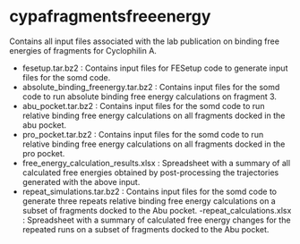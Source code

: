 # cypafragmentsfreeenergy
Contains all input files associated with the lab publication on binding free energies of fragments for Cyclophilin A.

- fesetup.tar.bz2 : Contains input files for FESetup code to generate input files for the somd code.
- absolute_binding_freenergy.tar.bz2 : Contains input files for the somd code to run absolute binding free energy calculations on fragment 3.
- abu_pocket.tar.bz2 : Contains input files for the somd code to run relative binding free energy calculations on all fragments docked in the abu pocket.
- pro_pocket.tar.bz2 :  Contains input files for the somd code to run relative binding free energy calculations on all fragments docked in the pro pocket.
- free_energy_calculation_results.xlsx : Spreadsheet with a summary of all calculated free energies obtained by post-processing the trajectories generated with the above input. 
- repeat_simulations.tar.bz2 : Contains input files for the somd code to generate three repeats relative binding free energy calculations on a subset of fragments docked to the Abu pocket.
-repeat_calculations.xlsx : Spreadsheet with a summary of calculated free energy changes for the repeated runs on a subset of fragments docked to the Abu pocket.
